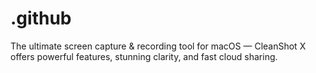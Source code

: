 # .github
The ultimate screen capture &amp; recording tool for macOS — CleanShot X offers powerful features, stunning clarity, and fast cloud sharing.
